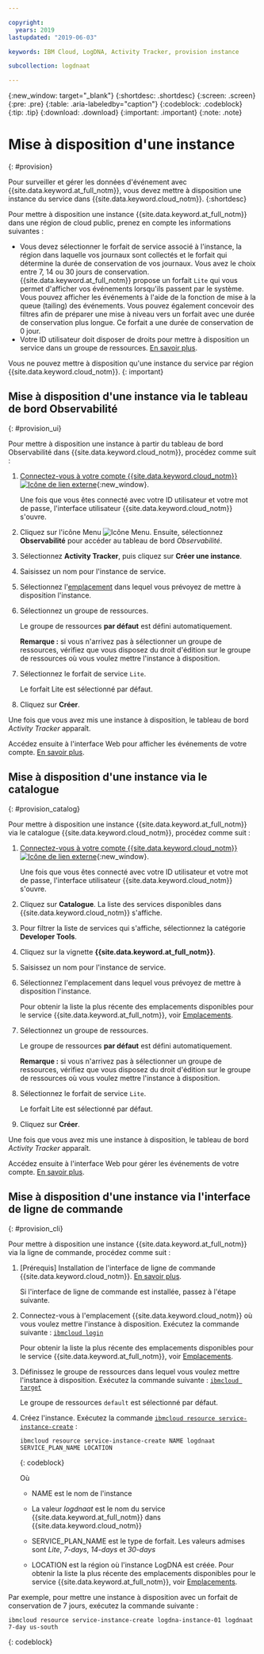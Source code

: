 ```yaml
---

copyright:
  years: 2019
lastupdated: "2019-06-03"

keywords: IBM Cloud, LogDNA, Activity Tracker, provision instance

subcollection: logdnaat

---
```


{:new_window: target="_blank"}
{:shortdesc: .shortdesc}
{:screen: .screen}
{:pre: .pre}
{:table: .aria-labeledby="caption"}
{:codeblock: .codeblock}
{:tip: .tip}
{:download: .download}
{:important: .important}
{:note: .note}

# Mise à disposition d'une instance
{: #provision}

Pour surveiller et gérer les données d'événement avec {{site.data.keyword.at_full_notm}}, vous devez mettre à disposition une instance du service dans {{site.data.keyword.cloud_notm}}.
{:shortdesc}

Pour mettre à disposition une instance {{site.data.keyword.at_full_notm}} dans une région de cloud public, prenez en compte les informations suivantes : 
* Vous devez sélectionner le forfait de service associé à l'instance, la région dans laquelle vos journaux sont collectés et le forfait qui détermine la durée de conservation de vos journaux. Vous avez le choix entre 7, 14 ou 30 jours de conservation. {{site.data.keyword.at_full_notm}} propose un forfait `Lite` qui vous permet d'afficher vos événements lorsqu'ils passent par le système. Vous pouvez afficher les événements à l'aide de la fonction de mise à la queue (tailing) des événements. Vous pouvez également concevoir des filtres afin de préparer une mise à niveau vers un forfait avec une durée de conservation plus longue. Ce forfait a une durée de conservation de 0 jour.
* Votre ID utilisateur doit disposer de droits pour mettre à disposition un service dans un groupe de ressources. [En savoir plus](/docs/services/Activity-Tracker-with-LogDNA?topic=logdnaat-iam#groups). 


Vous ne pouvez mettre à disposition qu'une instance du service par région {{site.data.keyword.cloud_notm}}.
{: important}

## Mise à disposition d'une instance via le tableau de bord Observabilité
{: #provision_ui}

Pour mettre à disposition une instance à partir du tableau de bord Observabilité dans {{site.data.keyword.cloud_notm}}, procédez comme suit :

1. [Connectez-vous à votre compte {{site.data.keyword.cloud_notm}} ![Icône de lien externe](../../icons/launch-glyph.svg "Icône de lien externe")](https://cloud.ibm.com/login){:new_window}.

	Une fois que vous êtes connecté avec votre ID utilisateur et votre mot de passe, l'interface utilisateur {{site.data.keyword.cloud_notm}} s'ouvre.

2. Cliquez sur l'icône Menu ![Icône Menu](../../icons/icon_hamburger.svg). Ensuite, sélectionnez **Observabilité** pour accéder au tableau de bord *Observabilité*.

3. Sélectionnez **Activity Tracker**, puis cliquez sur **Créer une instance**. 

4. Saisissez un nom pour l'instance de service.

5. Sélectionnez l'[emplacement](/docs/services/Activity-Tracker-with-LogDNA?topic=logdnaat-regions) dans lequel vous prévoyez de mettre à disposition l'instance.  

6. Sélectionnez un groupe de ressources. 

    Le groupe de ressources **par défaut** est défini automatiquement.

    **Remarque :** si vous n'arrivez pas à sélectionner un groupe de ressources, vérifiez que vous disposez du droit d'édition sur le groupe de ressources où vous voulez mettre l'instance à disposition.

7. Sélectionnez le forfait de service `Lite`. 

    Le forfait Lite est sélectionné par défaut.

8. Cliquez sur **Créer**.

Une fois que vous avez mis une instance à disposition, le tableau de bord *Activity Tracker* apparaît. 

Accédez ensuite à l'interface Web pour afficher les événements de votre compte. [En savoir plus](/docs/services/Activity-Tracker-with-LogDNA?topic=logdnaat-view_events). 



## Mise à disposition d'une instance via le catalogue
{: #provision_catalog}

Pour mettre à disposition une instance {{site.data.keyword.at_full_notm}} via le catalogue {{site.data.keyword.cloud_notm}}, procédez comme suit :

1. [Connectez-vous à votre compte {{site.data.keyword.cloud_notm}} ![Icône de lien externe](../../icons/launch-glyph.svg "Icône de lien externe")](https://cloud.ibm.com/login){:new_window}.

	Une fois que vous êtes connecté avec votre ID utilisateur et votre mot de passe, l'interface utilisateur {{site.data.keyword.cloud_notm}} s'ouvre.

2. Cliquez sur **Catalogue**. La liste des services disponibles dans {{site.data.keyword.cloud_notm}} s'affiche.

3. Pour filtrer la liste de services qui s'affiche, sélectionnez la catégorie **Developer Tools**.

4. Cliquez sur la vignette **{{site.data.keyword.at_full_notm}}**. 

5. Saisissez un nom pour l'instance de service.

6. Sélectionnez l'emplacement dans lequel vous prévoyez de mettre à disposition l'instance.  

    Pour obtenir la liste la plus récente des emplacements disponibles pour le service {{site.data.keyword.at_full_notm}}, voir [Emplacements](/docs/services/Activity-Tracker-with-LogDNA?topic=logdnaat-regions). 

7. Sélectionnez un groupe de ressources. 

    Le groupe de ressources **par défaut** est défini automatiquement.

    **Remarque :** si vous n'arrivez pas à sélectionner un groupe de ressources, vérifiez que vous disposez du droit d'édition sur le groupe de ressources où vous voulez mettre l'instance à disposition.

8. Sélectionnez le forfait de service `Lite`. 

    Le forfait Lite est sélectionné par défaut.

9. Cliquez sur **Créer**.

Une fois que vous avez mis une instance à disposition, le tableau de bord *Activity Tracker* apparaît. 

Accédez ensuite à l'interface Web pour gérer les événements de votre compte. [En savoir plus](/docs/services/Activity-Tracker-with-LogDNA?topic=logdnaat-launch#launch).


## Mise à disposition d'une instance via l'interface de ligne de commande
{: #provision_cli}

Pour mettre à disposition une instance {{site.data.keyword.at_full_notm}} via la ligne de commande, procédez comme suit :

1. [Prérequis] Installation de l'interface de ligne de commande {{site.data.keyword.cloud_notm}}. [En savoir plus](/docs/cli?topic=cloud-cli-ibmcloud-cli#ibmcloud-cli).

   Si l'interface de ligne de commande est installée, passez à l'étape suivante.

2. Connectez-vous à l'emplacement {{site.data.keyword.cloud_notm}} où vous voulez mettre l'instance à disposition. Exécutez la commande suivante : [`ibmcloud login`](/docs/cli/reference/ibmcloud?topic=cloud-cli-ibmcloud_cli#ibmcloud_login)

    Pour obtenir la liste la plus récente des emplacements disponibles pour le service {{site.data.keyword.at_full_notm}}, voir [Emplacements](/docs/services/Activity-Tracker-with-LogDNA?topic=logdnaat-regions). 

3. Définissez le groupe de ressources dans lequel vous voulez mettre l'instance à disposition. Exécutez la commande suivante : [`ibmcloud target`](/docs/cli/reference/ibmcloud?topic=cloud-cli-ibmcloud_cli#ibmcloud_target)

    Le groupe de ressources `default` est sélectionné par défaut.

4. Créez l'instance. Exécutez la commande [`ibmcloud resource service-instance-create`](/docs/cli/reference/ibmcloud?topic=cloud-cli-ibmcloud_commands_resource#ibmcloud_resource_service_instance_create) :

    ```
    ibmcloud resource service-instance-create NAME logdnaat SERVICE_PLAN_NAME LOCATION
    ```
    {: codeblock}

    Où

    * NAME est le nom de l'instance

    * La valeur *logdnaat* est le nom du service {{site.data.keyword.at_full_notm}} dans {{site.data.keyword.cloud_notm}}

    * SERVICE_PLAN_NAME est le type de forfait. Les valeurs admises sont *Lite*, *7-days*, *14-days* et *30-days*
    
    * LOCATION est la région où l'instance LogDNA est créée. Pour obtenir la liste la plus récente des emplacements disponibles pour le service {{site.data.keyword.at_full_notm}}, voir [Emplacements](/docs/services/Activity-Tracker-with-LogDNA?topic=logdnaat-regions). 

    
Par exemple, pour mettre une instance à disposition avec un forfait de conservation de 7 jours, exécutez la commande suivante :

```
ibmcloud resource service-instance-create logdna-instance-01 logdnaat 7-day us-south
```
{: codeblock}



